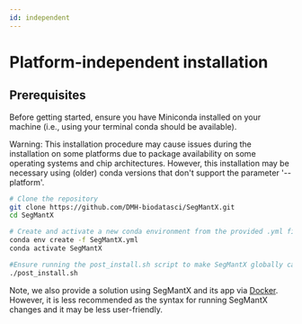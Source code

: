 ```yaml
---
id: independent
---
```


# Platform-independent installation

## Prerequisites
Before getting started, ensure you have Miniconda installed on your machine (i.e., using your terminal conda should be available).

Warning: This installation procedure may cause issues during the installation on some platforms due to package availability on some operating systems and chip architectures.
However, this installation may be necessary using (older) conda versions that don't support the parameter '--platform'.

```bash
# Clone the repository
git clone https://github.com/DMH-biodatasci/SegMantX.git
cd SegMantX

# Create and activate a new conda environment from the provided .yml file
conda env create -f SegMantX.yml
conda activate SegMantX

#Ensure running the post_install.sh script to make SegMantX globally callable
./post_install.sh
```

Note, we also provide a solution using SegMantX and its app via [Docker](https://dmh-biodatasci.github.io/SegMantX/docker.html). However, it is less recommended as the syntax for running SegMantX changes and it may be less user-friendly.